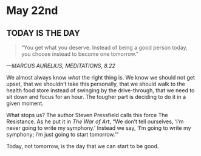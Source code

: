 # May 22nd
## TODAY IS THE DAY

> “You get what you deserve. Instead of being a good person today, you choose instead to become one tomorrow.”

*—MARCUS AURELIUS, MEDITATIONS, 8.22*

We almost always know *what* the right thing is. We know we should not get upset, that we shouldn’t take this personally, that we should walk to the health food store instead of swinging by the drive-through, that we need to sit down and focus for an hour. The tougher part is deciding to do it in a given moment.

What stops us? The author Steven Pressfield calls this force The Resistance. As he put it in *The War of Art*, “We don’t tell ourselves, ‘I’m never going to write my symphony.’ Instead we say, ‘I’m going to write my symphony; I’m just going to start tomorrow.’”

Today, not tomorrow, is the day that we can start to be good.

